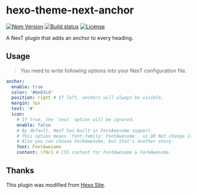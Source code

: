 # hexo-theme-next-anchor

[![Npm Version](https://img.shields.io/npm/v/hexo-theme-next-anchor.svg?style=flat-square)](https://npmjs.org/package/hexo-theme-next-anchor)
[![Build status](https://img.shields.io/travis/com/1v9/hexo-theme-next-anchor.svg?style=flat-square)](https://travis-ci.com/1v9/hexo-theme-next-anchor)
[![License](https://img.shields.io/github/license/1v9/hexo-theme-next-anchor.svg?style=flat-square)](https://github.com/1v9/hexo-theme-next-anchor/blob/master/LICENSE)

A NexT plugin that adds an anchor to every heading.

## Usage

> You need to write following options into your NexT configuration file.

```yml
anchor:
  enable: true
  color: '#0e83cd'
  position: right # If left, anchors will always be visible.
  margin: 7px 
  text: '#'
  icon:
    # If true, the `text` option will be ignored.
    enable: false 
    # By default, NexT has built-in FontAwesome support.
    # This option means `font-family: FontAwesome`, so DO Not change it.
    # Also you can choose ForkAwesome, but that's another story.
    font: FontAwesome
    content: \f0c1 # CSS content for FontAwesome & ForkAwesome.
```

## Thanks

This plugin was modified from [Hexo Site](https://github.com/hexojs/site/blob/e7b12f2f3da2f8f43618e6994668a77bb1ba14d2/scripts/helpers.js#L104-L119).
